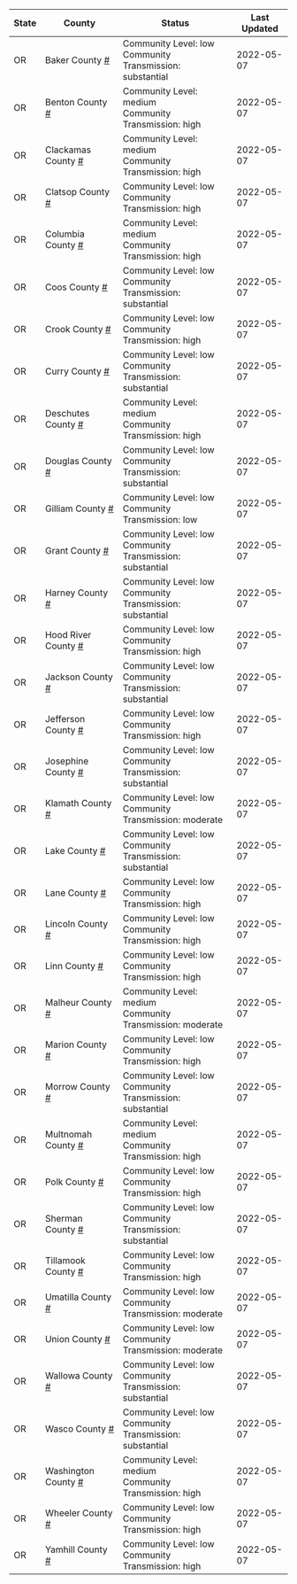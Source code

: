 State | County | Status | Last Updated
--- | --- | --- | --- 
OR | Baker County <a href="#baker_county">#</a> | <a name="baker_county"></a>Community Level: low<br/>Community Transmission: substantial | 2022-05-07
OR | Benton County <a href="#benton_county">#</a> | <a name="benton_county"></a>Community Level: medium<br/>Community Transmission: high | 2022-05-07
OR | Clackamas County <a href="#clackamas_county">#</a> | <a name="clackamas_county"></a>Community Level: medium<br/>Community Transmission: high | 2022-05-07
OR | Clatsop County <a href="#clatsop_county">#</a> | <a name="clatsop_county"></a>Community Level: low<br/>Community Transmission: high | 2022-05-07
OR | Columbia County <a href="#columbia_county">#</a> | <a name="columbia_county"></a>Community Level: medium<br/>Community Transmission: high | 2022-05-07
OR | Coos County <a href="#coos_county">#</a> | <a name="coos_county"></a>Community Level: low<br/>Community Transmission: substantial | 2022-05-07
OR | Crook County <a href="#crook_county">#</a> | <a name="crook_county"></a>Community Level: low<br/>Community Transmission: high | 2022-05-07
OR | Curry County <a href="#curry_county">#</a> | <a name="curry_county"></a>Community Level: low<br/>Community Transmission: substantial | 2022-05-07
OR | Deschutes County <a href="#deschutes_county">#</a> | <a name="deschutes_county"></a>Community Level: medium<br/>Community Transmission: high | 2022-05-07
OR | Douglas County <a href="#douglas_county">#</a> | <a name="douglas_county"></a>Community Level: low<br/>Community Transmission: substantial | 2022-05-07
OR | Gilliam County <a href="#gilliam_county">#</a> | <a name="gilliam_county"></a>Community Level: low<br/>Community Transmission: low | 2022-05-07
OR | Grant County <a href="#grant_county">#</a> | <a name="grant_county"></a>Community Level: low<br/>Community Transmission: substantial | 2022-05-07
OR | Harney County <a href="#harney_county">#</a> | <a name="harney_county"></a>Community Level: low<br/>Community Transmission: substantial | 2022-05-07
OR | Hood River County <a href="#hood_river_county">#</a> | <a name="hood_river_county"></a>Community Level: low<br/>Community Transmission: high | 2022-05-07
OR | Jackson County <a href="#jackson_county">#</a> | <a name="jackson_county"></a>Community Level: low<br/>Community Transmission: substantial | 2022-05-07
OR | Jefferson County <a href="#jefferson_county">#</a> | <a name="jefferson_county"></a>Community Level: low<br/>Community Transmission: high | 2022-05-07
OR | Josephine County <a href="#josephine_county">#</a> | <a name="josephine_county"></a>Community Level: low<br/>Community Transmission: substantial | 2022-05-07
OR | Klamath County <a href="#klamath_county">#</a> | <a name="klamath_county"></a>Community Level: low<br/>Community Transmission: moderate | 2022-05-07
OR | Lake County <a href="#lake_county">#</a> | <a name="lake_county"></a>Community Level: low<br/>Community Transmission: substantial | 2022-05-07
OR | Lane County <a href="#lane_county">#</a> | <a name="lane_county"></a>Community Level: low<br/>Community Transmission: high | 2022-05-07
OR | Lincoln County <a href="#lincoln_county">#</a> | <a name="lincoln_county"></a>Community Level: low<br/>Community Transmission: high | 2022-05-07
OR | Linn County <a href="#linn_county">#</a> | <a name="linn_county"></a>Community Level: low<br/>Community Transmission: high | 2022-05-07
OR | Malheur County <a href="#malheur_county">#</a> | <a name="malheur_county"></a>Community Level: medium<br/>Community Transmission: moderate | 2022-05-07
OR | Marion County <a href="#marion_county">#</a> | <a name="marion_county"></a>Community Level: low<br/>Community Transmission: high | 2022-05-07
OR | Morrow County <a href="#morrow_county">#</a> | <a name="morrow_county"></a>Community Level: low<br/>Community Transmission: substantial | 2022-05-07
OR | Multnomah County <a href="#multnomah_county">#</a> | <a name="multnomah_county"></a>Community Level: medium<br/>Community Transmission: high | 2022-05-07
OR | Polk County <a href="#polk_county">#</a> | <a name="polk_county"></a>Community Level: low<br/>Community Transmission: high | 2022-05-07
OR | Sherman County <a href="#sherman_county">#</a> | <a name="sherman_county"></a>Community Level: low<br/>Community Transmission: substantial | 2022-05-07
OR | Tillamook County <a href="#tillamook_county">#</a> | <a name="tillamook_county"></a>Community Level: low<br/>Community Transmission: high | 2022-05-07
OR | Umatilla County <a href="#umatilla_county">#</a> | <a name="umatilla_county"></a>Community Level: low<br/>Community Transmission: moderate | 2022-05-07
OR | Union County <a href="#union_county">#</a> | <a name="union_county"></a>Community Level: low<br/>Community Transmission: moderate | 2022-05-07
OR | Wallowa County <a href="#wallowa_county">#</a> | <a name="wallowa_county"></a>Community Level: low<br/>Community Transmission: substantial | 2022-05-07
OR | Wasco County <a href="#wasco_county">#</a> | <a name="wasco_county"></a>Community Level: low<br/>Community Transmission: substantial | 2022-05-07
OR | Washington County <a href="#washington_county">#</a> | <a name="washington_county"></a>Community Level: medium<br/>Community Transmission: high | 2022-05-07
OR | Wheeler County <a href="#wheeler_county">#</a> | <a name="wheeler_county"></a>Community Level: low<br/>Community Transmission: high | 2022-05-07
OR | Yamhill County <a href="#yamhill_county">#</a> | <a name="yamhill_county"></a>Community Level: low<br/>Community Transmission: high | 2022-05-07
